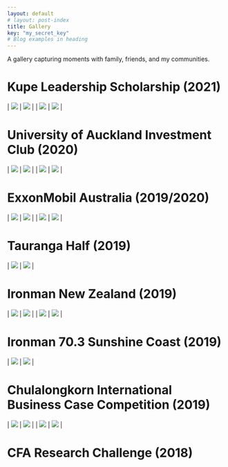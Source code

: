 ```yaml
---
layout: default
# layout: post-index
title: Gallery
key: "my_secret_key"
# Blog examples in heading
---
```


A gallery capturing moments with family, friends, and my communities.

# **Kupe Leadership Scholarship (2021)**

| ![](/assets/images/gallery/kupe-1.jpg) | ![](/assets/images/gallery/kupe-2.jpg) |
| ![](/assets/images/gallery/kupe-3.jpg) | ![](/assets/images/gallery/kupe-4.jpg) |

# **University of Auckland Investment Club (2020)**

| ![](/assets/images/gallery/uaic-1.jpg) | ![](/assets/images/gallery/uaic-2.jpg) |
| ![](/assets/images/gallery/uaic-3.jpg) | ![](/assets/images/gallery/uaic-4.jpg) |

# **ExxonMobil Australia (2019/2020)**

| ![](/assets/images/gallery/xom-1.jpg) | ![](/assets/images/gallery/xom-3.jpg) |
| ![](/assets/images/gallery/xom-2.jpg) | ![](/assets/images/gallery/xom-4.jpg) |

# **Tauranga Half (2019)**

| ![](/assets/images/gallery/th1.jpg) | ![](/assets/images/gallery/th2.jpg) |

# **Ironman New Zealand (2019)**

| ![](/assets/images/gallery/imnz-3.jpg) | ![](/assets/images/gallery/imnz-4.jpg) |
| ![](/assets/images/gallery/imnz-1.jpg) | ![](/assets/images/gallery/imnz-2.jpg) |

# **Ironman 70.3 Sunshine Coast (2019)**

| ![](/assets/images/gallery/imsc-1.jpg) | ![](/assets/images/gallery/imsc-2.jpg) |

# **Chulalongkorn International Business Case Competition (2019)**

| ![](/assets/images/gallery/cibcc-1.jpg) | ![](/assets/images/gallery/cibcc-2.jpg) |
| ![](/assets/images/gallery/cibcc-3.jpg) | ![](/assets/images/gallery/cibcc-4.jpg) |

# **CFA Research Challenge (2018)**
